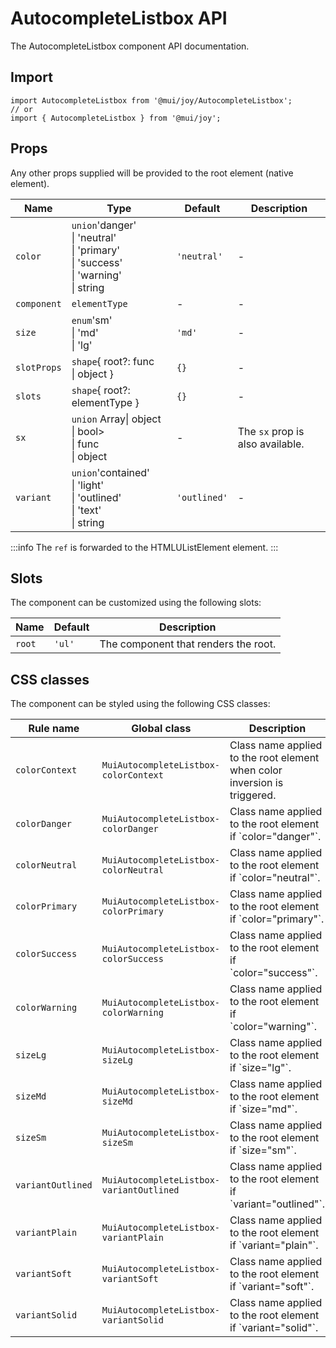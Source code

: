 # AutocompleteListbox API

The AutocompleteListbox component API documentation.

## Import

```
import AutocompleteListbox from '@mui/joy/AutocompleteListbox';
// or
import { AutocompleteListbox } from '@mui/joy';
```

## Props

Any other props supplied will be provided to the root element (native element).

| Name | Type | Default | Description |
| --- | --- | --- | --- |
| `color` | `union`'danger'<br>\| 'neutral'<br>\| 'primary'<br>\| 'success'<br>\| 'warning'<br>\| string | `'neutral'` | - |
| `component` | `elementType` | - | - |
| `size` | `enum`'sm'<br>\| 'md'<br>\| 'lg' | `'md'` | - |
| `slotProps` | `shape`{ root?: func<br>\| object } | `{}` | - |
| `slots` | `shape`{ root?: elementType } | `{}` | - |
| `sx` | `union` Array\| object<br>\| bool><br>\| func<br>\| object | - | The `sx` prop is also available. |
| `variant` | `union`'contained'<br>\| 'light'<br>\| 'outlined'<br>\| 'text'<br>\| string | `'outlined'` | - |

:::info
The `ref` is forwarded to the HTMLUListElement element.
:::

## Slots

The component can be customized using the following slots:

| Name | Default | Description |
| --- | --- | --- |
| `root` | `'ul'` | The component that renders the root. |

## CSS classes

The component can be styled using the following CSS classes:

| Rule name | Global class | Description |
| --- | --- | --- |
| `colorContext` | `MuiAutocompleteListbox-colorContext` | Class name applied to the root element when color inversion is triggered. |
| `colorDanger` | `MuiAutocompleteListbox-colorDanger` | Class name applied to the root element if \`color="danger"\`. |
| `colorNeutral` | `MuiAutocompleteListbox-colorNeutral` | Class name applied to the root element if \`color="neutral"\`. |
| `colorPrimary` | `MuiAutocompleteListbox-colorPrimary` | Class name applied to the root element if \`color="primary"\`. |
| `colorSuccess` | `MuiAutocompleteListbox-colorSuccess` | Class name applied to the root element if \`color="success"\`. |
| `colorWarning` | `MuiAutocompleteListbox-colorWarning` | Class name applied to the root element if \`color="warning"\`. |
| `sizeLg` | `MuiAutocompleteListbox-sizeLg` | Class name applied to the root element if \`size="lg"\`. |
| `sizeMd` | `MuiAutocompleteListbox-sizeMd` | Class name applied to the root element if \`size="md"\`. |
| `sizeSm` | `MuiAutocompleteListbox-sizeSm` | Class name applied to the root element if \`size="sm"\`. |
| `variantOutlined` | `MuiAutocompleteListbox-variantOutlined` | Class name applied to the root element if \`variant="outlined"\`. |
| `variantPlain` | `MuiAutocompleteListbox-variantPlain` | Class name applied to the root element if \`variant="plain"\`. |
| `variantSoft` | `MuiAutocompleteListbox-variantSoft` | Class name applied to the root element if \`variant="soft"\`. |
| `variantSolid` | `MuiAutocompleteListbox-variantSolid` | Class name applied to the root element if \`variant="solid"\`. |